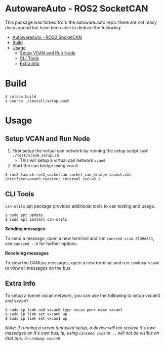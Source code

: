 # AutowareAuto - ROS2 SocketCAN
This package was forked from the autoware.auto repo. there are not many docs around but have been able to deduce the following:

- [AutowareAuto - ROS2 SocketCAN](#autowareauto---ros2-socketcan)
- [Build](#build)
- [Usage](#usage)
  - [Setup VCAN and Run Node](#setup-vcan-and-run-node)
  - [CLI Tools](#cli-tools)
  - [Extra Info](#extra-info)

# Build
```
$ colcon build
$ source ./install/setup.bash
```

# Usage
## Setup VCAN and Run Node
1. First setup the virtual can network by running the setup script `bash ./test/vcan0_setup.sh`
    - This will setup a virtual can network `vcan0`
2. Start the can bridge using `vcan0`
```
$ ros2 launch ros2_socketcan socket_can_bridge.launch.xml interface:=vcan0 receiver_interval_sec:=0.1
```

## CLI Tools
`can-utils` apt package provides additional tools to can testing and usage.
```
$ sudo apt update
$ sudo apt install can-utils
```

**Sending messages**

To send a message, open a new terminal and run `cansend vcan 213##311`, see `cansend --h` for further options.

**Receiving messages**

To view the CANbus messages, open a new terminal and run `candump vcan0` to view all messages on the bus.

## Extra Info
To setup a tunnel vxcan network, you can use the following to setup vxcan0 and vxcan1

```
$ sudo ip link add vxcan0 type vxcan peer name vxcan1
$ sudo ip link set vxcan0 up
$ sudo ip link set vxcan1 up
```

*Note: If running a vxcan tunnelled setup, a device will not recieve it's own messages on it's own bus, ie, using `cansend vxcan0...` will not be visible on that bus, ie `candump vxcan0`*